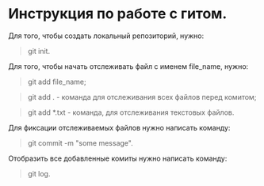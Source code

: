 # Инструкция по работе с гитом.
Для того, чтобы создать локальный репозиторий, нужно:
> git init.

Для того, чтобы начать отслеживать файл с именем file_name, нужно:
> git add file_name;

> git add . - команда для отслеживания всех файлов перед комитом;

> git add *.txt - команда, для отслеживания текстовых файлов.

Для фиксации отслеживаемых файлов нужно написать команду:
> git commit -m "some message".

Отобразить все добавленные комиты нужно написать команду:
> git log.